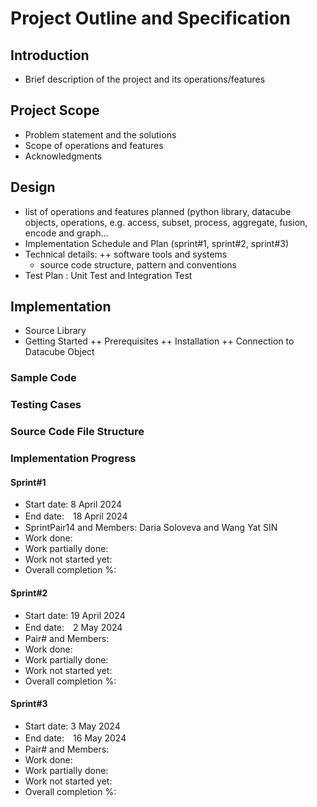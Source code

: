# Project Outline and Specification

## Introduction
+ Brief description of the project and its operations/features

## Project Scope
+ Problem statement and the solutions
+ Scope of operations and features
+ Acknowledgments 

## Design 
+ list of operations and features planned (python library, datacube objects, operations, e.g. access, subset, process, aggregate, fusion, encode and graph…
+ Implementation Schedule and Plan (sprint#1, sprint#2, sprint#3)
+ Technical details:
++ software tools and systems
	- source code structure, pattern and conventions
+ Test Plan : Unit Test and Integration Test

## Implementation
+ Source Library
+ Getting Started
++ Prerequisites
++ Installation
++ Connection to Datacube Object

### Sample Code

### Testing Cases

### Source Code File Structure

### Implementation Progress
#### Sprint#1
+ Start date: 8 April 2024
+ End date:　18 April 2024
+ SprintPair14 and Members: Daria Soloveva and Wang Yat SIN 
+ Work done:
+ Work partially done:
+ Work not started yet:
+ Overall completion %: 

#### Sprint#2
+ Start date: 19 April 2024
+ End date:　2 May 2024
+ Pair# and Members: 
+ Work done:
+ Work partially done:
+ Work not started yet:
+ Overall completion %: 
  
#### Sprint#3
+ Start date: 3 May 2024
+ End date:　16 May 2024
+ Pair# and Members: 
+ Work done:
+ Work partially done:
+ Work not started yet:
+ Overall completion %: 
